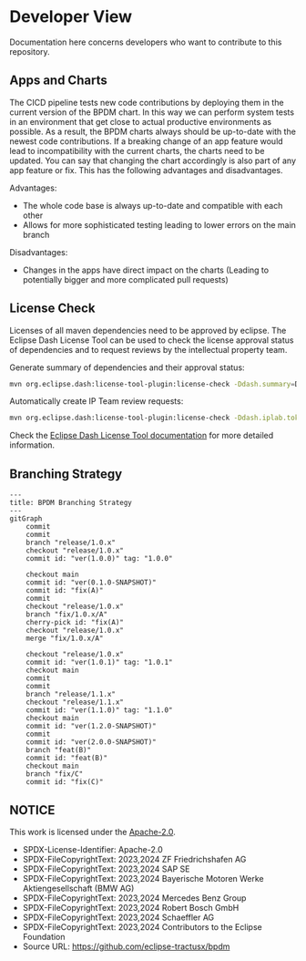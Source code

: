 # Developer View

Documentation here concerns developers who want to contribute to this repository.

## Apps and Charts

The CICD pipeline tests new code contributions by deploying them in the current version of the BPDM chart.
In this way we can perform system tests in an environment that get close to actual productive environments as possible.
As a result, the BPDM charts always should be up-to-date with the newest code contributions.
If a breaking change of an app feature would lead to incompatibility with the current charts, the charts need to be updated.
You can say that changing the chart accordingly is also part of any app feature or fix. This has the following advantages and disadvantages.

Advantages:
- The whole code base is always up-to-date and compatible with each other
- Allows for more sophisticated testing leading to lower errors on the main branch

Disadvantages:
- Changes in the apps have direct impact on the charts (Leading to potentially bigger and more complicated pull requests)

## License Check

Licenses of all maven dependencies need to be approved by eclipse.
The Eclipse Dash License Tool can be used to check the license approval status of dependencies and to request reviews by the intellectual property team.

Generate summary of dependencies and their approval status:

```bash
mvn org.eclipse.dash:license-tool-plugin:license-check -Ddash.summary=DEPENDENCIES
```

Automatically create IP Team review requests:

```bash
mvn org.eclipse.dash:license-tool-plugin:license-check -Ddash.iplab.token=<token>
```

Check the [Eclipse Dash License Tool documentation](https://github.com/eclipse/dash-licenses) for more detailed information.

## Branching Strategy

```mermaid
---
title: BPDM Branching Strategy
---
gitGraph
    commit
    commit
    branch "release/1.0.x"
    checkout "release/1.0.x"
    commit id: "ver(1.0.0)" tag: "1.0.0"

    checkout main
    commit id: "ver(0.1.0-SNAPSHOT)"
    commit id: "fix(A)"
    commit
    checkout "release/1.0.x"
    branch "fix/1.0.x/A"
    cherry-pick id: "fix(A)"
    checkout "release/1.0.x"
    merge "fix/1.0.x/A"

    checkout "release/1.0.x"
    commit id: "ver(1.0.1)" tag: "1.0.1"
    checkout main
    commit
    commit
    branch "release/1.1.x"
    checkout "release/1.1.x"
    commit id: "ver(1.1.0)" tag: "1.1.0"
    checkout main
    commit id: "ver(1.2.0-SNAPSHOT)"
    commit
    commit id: "ver(2.0.0-SNAPSHOT)"
    branch "feat(B)"
    commit id: "feat(B)"
    checkout main
    branch "fix/C"
    commit id: "fix(C)"
```

## NOTICE

This work is licensed under the [Apache-2.0](https://www.apache.org/licenses/LICENSE-2.0).

- SPDX-License-Identifier: Apache-2.0
- SPDX-FileCopyrightText: 2023,2024 ZF Friedrichshafen AG
- SPDX-FileCopyrightText: 2023,2024 SAP SE
- SPDX-FileCopyrightText: 2023,2024 Bayerische Motoren Werke Aktiengesellschaft (BMW AG)
- SPDX-FileCopyrightText: 2023,2024 Mercedes Benz Group
- SPDX-FileCopyrightText: 2023,2024 Robert Bosch GmbH
- SPDX-FileCopyrightText: 2023,2024 Schaeffler AG
- SPDX-FileCopyrightText: 2023,2024 Contributors to the Eclipse Foundation
- Source URL: https://github.com/eclipse-tractusx/bpdm
